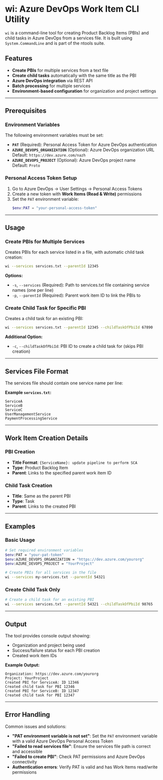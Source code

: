 # wi: Azure DevOps Work Item CLI Utility

`wi` is a command-line tool for creating Product Backlog Items (PBIs) and child tasks in Azure DevOps from a services file. It is built using `System.CommandLine` and is part of the ntools suite.

## Features

- **Create PBIs** for multiple services from a text file
- **Create child tasks** automatically with the same title as the PBI
- **Azure DevOps integration** via REST API
- **Batch processing** for multiple services
- **Environment-based configuration** for organization and project settings

---

## Prerequisites

### Environment Variables

The following environment variables must be set:

- **`PAT`** (Required): Personal Access Token for Azure DevOps authentication
- **`AZURE_DEVOPS_ORGANIZATION`** (Optional): Azure DevOps organization URL  
  Default: `https://dev.azure.com/nazh`
- **`AZURE_DEVOPS_PROJECT`** (Optional): Azure DevOps project name  
  Default: `Proto`

### Personal Access Token Setup

1. Go to Azure DevOps → User Settings → Personal Access Tokens
2. Create a new token with **Work Items (Read & Write)** permissions
3. Set the `PAT` environment variable:
   ```powershell
   $env:PAT = "your-personal-access-token"
   ```

---

## Usage

### Create PBIs for Multiple Services

Creates PBIs for each service listed in a file, with automatic child task creation:

```sh
wi --services services.txt --parentId 12345
```

**Options:**
- `-s`, `--services` (Required): Path to services.txt file containing service names (one per line)
- `-p`, `--parentId` (Required): Parent work item ID to link the PBIs to

### Create Child Task for Specific PBI

Creates a child task for an existing PBI:

```sh
wi --services services.txt --parentId 12345 --childTaskOfPbiId 67890
```

**Additional Option:**
- `-c`, `--childTaskOfPbiId`: PBI ID to create a child task for (skips PBI creation)

---

## Services File Format

The services file should contain one service name per line:

**Example `services.txt`:**
```
ServiceA
ServiceB
ServiceC
UserManagementService
PaymentProcessingService
```

---

## Work Item Creation Details

### PBI Creation
- **Title Format**: `{ServiceName}: update pipeline to perform SCA`
- **Type**: Product Backlog Item
- **Parent**: Links to the specified parent work item ID

### Child Task Creation
- **Title**: Same as the parent PBI
- **Type**: Task
- **Parent**: Links to the created PBI

---

## Examples

### Basic Usage
```sh
# Set required environment variables
$env:PAT = "your-pat-token"
$env:AZURE_DEVOPS_ORGANIZATION = "https://dev.azure.com/yourorg"
$env:AZURE_DEVOPS_PROJECT = "YourProject"

# Create PBIs for all services in the file
wi --services my-services.txt --parentId 54321
```

### Create Child Task Only
```sh
# Create a child task for an existing PBI
wi --services services.txt --parentId 54321 --childTaskOfPbiId 98765
```

---

## Output

The tool provides console output showing:
- Organization and project being used
- Success/failure status for each PBI creation
- Created work item IDs

**Example Output:**
```
Organization: https://dev.azure.com/yourorg
Project: YourProject
Created PBI for ServiceA: ID 12346
Created child task for PBI 12346
Created PBI for ServiceB: ID 12347
Created child task for PBI 12347
```

---

## Error Handling

Common issues and solutions:

- **"PAT environment variable is not set"**: Set the `PAT` environment variable with a valid Azure DevOps Personal Access Token
- **"Failed to read services file"**: Ensure the services file path is correct and accessible
- **"Failed to create PBI"**: Check PAT permissions and Azure DevOps connectivity
- **Authentication errors**: Verify PAT is valid and has Work Items read/write permissions
